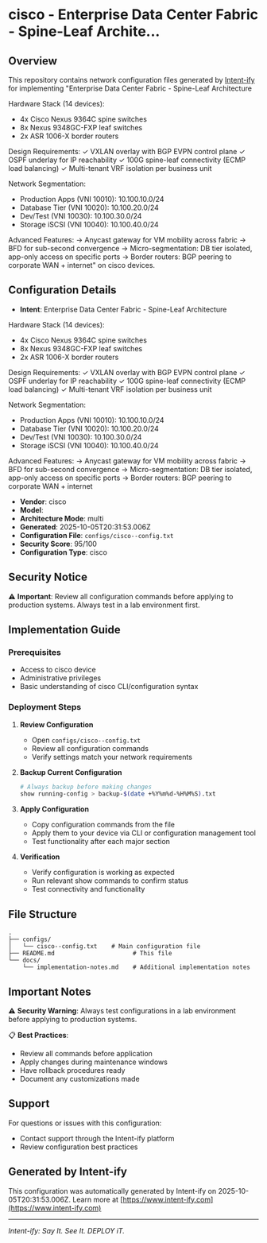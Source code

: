 # cisco  - Enterprise Data Center Fabric - Spine-Leaf Archite...

## Overview
This repository contains network configuration files generated by [Intent-ify](https://intent-ify.com) for implementing "Enterprise Data Center Fabric - Spine-Leaf Architecture

Hardware Stack (14 devices):
- 4x Cisco Nexus 9364C spine switches
- 8x Nexus 9348GC-FXP leaf switches  
- 2x ASR 1006-X border routers

Design Requirements:
✓ VXLAN overlay with BGP EVPN control plane
✓ OSPF underlay for IP reachability
✓ 100G spine-leaf connectivity (ECMP load balancing)
✓ Multi-tenant VRF isolation per business unit

Network Segmentation:
- Production Apps (VNI 10010): 10.100.10.0/24
- Database Tier (VNI 10020): 10.100.20.0/24
- Dev/Test (VNI 10030): 10.100.30.0/24  
- Storage iSCSI (VNI 10040): 10.100.40.0/24

Advanced Features:
→ Anycast gateway for VM mobility across fabric
→ BFD for sub-second convergence
→ Micro-segmentation: DB tier isolated, app-only access on specific ports
→ Border routers: BGP peering to corporate WAN + internet" on cisco  devices.

## Configuration Details
- **Intent**: Enterprise Data Center Fabric - Spine-Leaf Architecture

Hardware Stack (14 devices):
- 4x Cisco Nexus 9364C spine switches
- 8x Nexus 9348GC-FXP leaf switches  
- 2x ASR 1006-X border routers

Design Requirements:
✓ VXLAN overlay with BGP EVPN control plane
✓ OSPF underlay for IP reachability
✓ 100G spine-leaf connectivity (ECMP load balancing)
✓ Multi-tenant VRF isolation per business unit

Network Segmentation:
- Production Apps (VNI 10010): 10.100.10.0/24
- Database Tier (VNI 10020): 10.100.20.0/24
- Dev/Test (VNI 10030): 10.100.30.0/24  
- Storage iSCSI (VNI 10040): 10.100.40.0/24

Advanced Features:
→ Anycast gateway for VM mobility across fabric
→ BFD for sub-second convergence
→ Micro-segmentation: DB tier isolated, app-only access on specific ports
→ Border routers: BGP peering to corporate WAN + internet
- **Vendor**: cisco
- **Model**: 
- **Architecture Mode**: multi
- **Generated**: 2025-10-05T20:31:53.006Z
- **Configuration File**: `configs/cisco--config.txt`
- **Security Score**: 95/100
- **Configuration Type**: cisco

## Security Notice
⚠️ **Important**: Review all configuration commands before applying to production systems. Always test in a lab environment first.

## Implementation Guide

### Prerequisites
- Access to cisco  device
- Administrative privileges
- Basic understanding of cisco CLI/configuration syntax

### Deployment Steps

1. **Review Configuration**
   - Open `configs/cisco--config.txt`
   - Review all configuration commands
   - Verify settings match your network requirements

2. **Backup Current Configuration**
   ```bash
   # Always backup before making changes
   show running-config > backup-$(date +%Y%m%d-%H%M%S).txt
   ```

3. **Apply Configuration**
   - Copy configuration commands from the file
   - Apply them to your device via CLI or configuration management tool
   - Test functionality after each major section

4. **Verification**
   - Verify configuration is working as expected
   - Run relevant show commands to confirm status
   - Test connectivity and functionality

## File Structure
```
.
├── configs/
│   └── cisco--config.txt    # Main configuration file
├── README.md                      # This file
└── docs/
    └── implementation-notes.md    # Additional implementation notes
```

## Important Notes

⚠️ **Security Warning**: Always test configurations in a lab environment before applying to production systems.

📋 **Best Practices**:
- Review all commands before application
- Apply changes during maintenance windows
- Have rollback procedures ready
- Document any customizations made

## Support

For questions or issues with this configuration:
- Contact support through the Intent-ify platform
- Review configuration best practices

## Generated by Intent-ify
This configuration was automatically generated by Intent-ify on 2025-10-05T20:31:53.006Z. 
Learn more at [https://www.intent-ify.com](https://www.intent-ify.com)

---
*Intent-ify: Say It. See It. DEPLOY iT.*